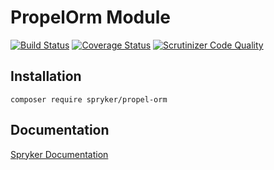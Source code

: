 # PropelOrm Module
[![Build Status](https://travis-ci.org/spryker/PropelOrm.svg)](https://travis-ci.org/spryker/PropelOrm)
[![Coverage Status](https://coveralls.io/repos/github/spryker/PropelOrm/badge.svg)](https://coveralls.io/github/spryker/PropelOrm)
[![Scrutinizer Code Quality](https://scrutinizer-ci.com/g/spryker/PropelOrm/badges/quality-score.png?b=master)](https://scrutinizer-ci.com/g/spryker/PropelOrm/?branch=master)

## Installation

```
composer require spryker/propel-orm
```

## Documentation

[Spryker Documentation](https://spryker.github.io)
